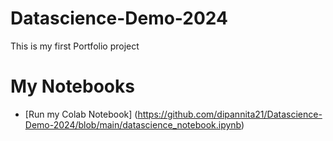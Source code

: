 # Datascience-Demo-2024
This is my first Portfolio project




# My Notebooks

* [Run my Colab Notebook] (https://github.com/dipannita21/Datascience-Demo-2024/blob/main/datascience_notebook.ipynb)

